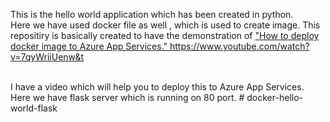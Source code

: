 
This is the hello world application which has been created in python. </br>Here we have used docker file as well , which is used to create image.
This repositiry is basically created to have the demonstration of <a href="https://www.youtube.com/watch?v=7qyWriiUenw" target="_blank">"How to deploy docker image to Azure App Services."
  </a>
https://www.youtube.com/watch?v=7qyWriiUenw&t

</br>
I have a video which will help you to deploy this to Azure App Services.
</br>
Here we have flask server which is running on 80 port.
# docker-hello-world-flask
